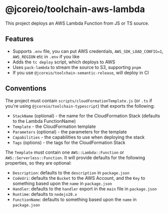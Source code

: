# @jcoreio/toolchain-aws-lambda

This project deploys an AWS Lambda Function from JS or TS source.

## Features

- Supports `.env` file, you can put AWS credentials, `AWS_SDK_LOAD_CONFIG=1`, `AWS_REGION` etc in `.env` if you like
- Adds the `tc deploy` script, which deploys to AWS
- Uses `pack-lambda` to stream the source to S3, supporting `pnpm`
- If you use `@jcoreio/toolchain-semantic-release`, will deploy in CI

## Conventions

The project must contain `scripts/cloudFormationTemplate.js` (or `.ts` if you're using `@jcoreio/toolchain-typescript`)
that exports the following:

- `StackName` (optional) - the name for the CloudFormation Stack (defaults to the Lambda FunctionName)
- `Template` - the CloudFormation template
- `Parameters` (optional) - the parameters for the template
- `Capabilities` - the capabilities to use when deploying the stack
- `Tags` (options) - the tags for the CloudFormation Stack

The `Template` must contain one `AWS::Lambda::Function` or `AWS::Serverless::Function`. It will provide defaults
for the following properties, so they are optional:

- `Description`: defaults to the `description` in `package.json`
- `CodeUri`: defaults the `Bucket` to the AWS Account, and the
  `Key` to something based upon the `name` in `package.json`
- `Handler`: defaults to the `handler` export in the `main` file
  in `package.json`
- `Runtime`: defaults to `nodejs20.x`
- `FunctionName`: defaults to something based upon the `name` in `package.json`
